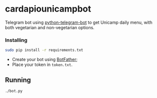 # cardapiounicampbot

Telegram bot using [python-telegram-bot](https://github.com/python-telegram-bot/python-telegram-bot) to get Unicamp daily menu, with both vegetarian and non-vegetarian options.


### Installing

``` bash
sudo pip install -r requirements.txt
```

- Create your bot using [BotFather](https://core.telegram.org/bots#botfather);
- Place your token in `token.txt`.

## Running

``` bash
./bot.py
```

